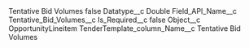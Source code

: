 <?xml version="1.0" encoding="UTF-8"?>
<CustomMetadata xmlns="http://soap.sforce.com/2006/04/metadata" xmlns:xsi="http://www.w3.org/2001/XMLSchema-instance" xmlns:xsd="http://www.w3.org/2001/XMLSchema">
    <label>Tentative Bid Volumes</label>
    <protected>false</protected>
    <values>
        <field>Datatype__c</field>
        <value xsi:type="xsd:string">Double</value>
    </values>
    <values>
        <field>Field_API_Name__c</field>
        <value xsi:type="xsd:string">Tentative_Bid_Volumes__c</value>
    </values>
    <values>
        <field>Is_Required__c</field>
        <value xsi:type="xsd:boolean">false</value>
    </values>
    <values>
        <field>Object__c</field>
        <value xsi:type="xsd:string">OpportunityLineitem</value>
    </values>
    <values>
        <field>TenderTemplate_column_Name__c</field>
        <value xsi:type="xsd:string">Tentative Bid Volumes</value>
    </values>
</CustomMetadata>

